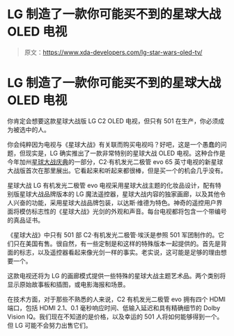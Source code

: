# LG 制造了一款你可能买不到的星球大战 OLED 电视

> 原文：<https://www.xda-developers.com/lg-star-wars-oled-tv/>

# LG 制造了一款你可能买不到的星球大战 OLED 电视

你肯定会想要这款星球大战版 LG C2 OLED 电视，但只有 501 在生产，你必须成为被选中的人。

你会纯粹因为电视与《星球大战》有关联而购买电视吗？好吧，这是一个愚蠢的问题，但现实是，LG 确实推出了一款非常特别的星球大战 OLED 电视。这种合作是今年加州[星球大战庆典](https://www.starwarscelebration.com/en-us/home/announcement.html)的一部分，C2·有机发光二极管 evo 65 英寸电视的新星球大战版首次在那里展出。它看起来和听起来都很棒，但是买一个的机会几乎没有。

星球大战 LG 有机发光二极管 evo 电视采用星球大战主题的化妆品设计，配有特别版星球大战品牌版本的 LG 魔法遥控器，星球大战内容的独家画廊，以及其他令人兴奋的功能，采用星球大战品牌包装，以达斯·维德为特色。神奇的遥控用户界面将模仿标志性的《星球大战》光剑的外观和声音。每台电视都将包含一个带编号的真品证书。

《星球大战》中只有 501 部 C2·有机发光二极管·埃沃是参照 501 军团制作的。它们只在美国有售。很自然，有一些定制是和这样的特殊版本一起提供的。首先是背面的标志，以及遥控器看起来像光剑一样的事实。老实说，这可能是足够的理由想要一个。

这款电视还将为 LG 的画廊模式提供一些特殊的星球大战主题艺术品。两个类别将显示原始故事板和插图，或电影海报和场景。

在技术方面，对于那些不熟悉的人来说，C2 有机发光二极管 evo 拥有四个 HDMI 端口，包括 HDMI 2.1、0.1 毫秒响应时间、低输入延迟和具有精确细节的 Dolby Vision IQ。我们现在不知道的是价格，以及幸运的 501 人将如何能够得到一个。但 LG 可能不会努力出售它们。